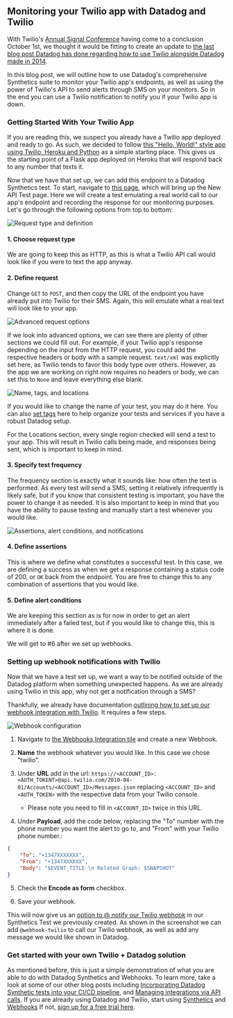 ## Monitoring your Twilio app with Datadog and Twilio

With Twilio's [Annual Signal Conference](https://signal.twilio.com/) having come to a conclusion October 1st, we thought it would be fitting to create an update to [the last blog post Datadog has done regarding how to use Twilio alongside Datadog made in 2014](https://www.datadoghq.com/blog/send-alerts-sms-customizable-webhooks-twilio/).

In this blog post, we will outline how to use Datadog's comprehensive Synthetics suite to monitor your Twilio app's endpoints, as well as using the power of Twilio's API to send alerts through SMS on your monitors. So in the end you can use a Twilio notification to notify you if your Twilio app is down.

### Getting Started With Your Twilio App

If you are reading this, we suspect you already have a Twilio app deployed and ready to go. As such, we decided to follow [this "Hello, World!" style app using Twilio, Heroku and Python](https://www.twilio.com/blog/2017/02/stripe-sms-notifications-via-twilio-heroku-and-python.html) as a simple starting place. This gives us the starting point of a Flask app deployed on Heroku that will respond back to any number that texts it.

Now that we have that set up, we can add this endpoint to a Datadog Synthetics test. To start, navigate to [this page](https://app.datadoghq.com/synthetics/create), which will bring up the New API Test page. Here we will create a test emulating a real world call to our app's endpoint and recording the response for our monitoring purposes. Let's go through the following options from top to bottom:

![Request type and definition](1.png)

#### 1. Choose request type

We are going to keep this as HTTP, as this is what a Twilio API call would look like if you were to text the app anyway.

#### 2. Define request

Change `GET` to `POST`, and then copy the URL of the endpoint you have already put into Twilio for their SMS. Again, this will emulate what a real text will look like to your app.

![Advanced request options](2.png)

If we look into advanced options, we can see there are plenty of other sections we could fill out. For example, if your Twilio app's response depending on the input from the HTTP request, you could add the respective headers or body with a sample request. `text/xml` was explicitly set here, as Twilio tends to favor this body type over others. However, as the app we are working on right now requires no headers or body, we can set this to `None` and leave everything else blank.

![Name, tags, and locations](3.png)

If you would like to change the name of your test, you may do it here. You can also [set tags](https://docs.datadoghq.com/getting_started/tagging/) here to help organize your tests and services if you have a robust Datadog setup.

For the Locations section, every single region checked will send a test to your app. This will result in Twilio calls being made, and responses being sent, which is important to keep in mind.

#### 3. Specify test frequency

The frequency section is exactly what it sounds like: how often the test is performed. As every test will send a SMS, setting it relatively infrequently is likely safe, but if you know that consistent testing is important, you have the power to change it as needed. It is also important to keep in mind that you have the ability to pause testing and manually start a test whenever you would like.

![Assertions, alert conditions, and notifications](4.png)

#### 4. Define assertions

This is where we define what constitutes a successful test. In this case, we are defining a success as when we get a response containing a status code of 200, or `OK` back from the endpoint. You are free to change this to any combination of assertions that you would like.

#### 5. Define alert conditions

We are keeping this section as is for now in order to get an alert immediately after a failed test, but if you would like to change this, this is where it is done.

We will get to #6 after we set up webhooks.

### Setting up webhook notifications with Twilio

Now that we have a test set up, we want a way to be notified outside of the Datadog platform when something unexpected happens. As we are already using Twilio in this app, why not get a notification through a SMS?

Thankfully, we already have documentation [outlining how to set up our webhook integration with Twilio](https://docs.datadoghq.com/integrations/webhooks/#sending-sms-through-twilio). It requires a few steps.

![Webhook configuration](5.png)

1. Navigate to [the Webhooks Integration tile](https://app.datadoghq.com/account/settings#integrations/webhooks) and create a new Webhook.

2. **Name** the webhook whatever you would like. In this case we chose "twilio".

3. Under **URL** add in the url: 
    `https://<ACCOUNT_ID>:<AUTH_TOKENT>@api.twilio.com/2010-04-01/Accounts/<ACCOUNT_ID>/Messages.json`
    replacing `<ACCOUNT_ID>` and `<AUTH_TOKEN>` with the respective data from your Twilio console.
    - Please note you need to fill in `<ACCOUNT_ID>` twice in this URL.

4. Under **Payload**, add the code below, replacing the "To" number with the phone number you want the alert to go to, and "From" with your Twilio phone number.:
```json
{
    "To": "+1347XXXXXXX",
    "From": "+1347XXXXXX",
    "Body": "$EVENT_TITLE \n Related Graph: $SNAPSHOT"
}
```

5. Check the **Encode as form** checkbox.

6. Save your webhook.

This will now give us an [option to @ notify our Twilio webhook](https://docs.datadoghq.com/monitors/notifications/?tab=is_alert#notification) in our Synthetics Test we previously created. As shown in the screenshot we can add `@webhook-twilio` to call our Twilio webhook, as well as add any message we would like shown in Datadog.

### Get started with your own Twilio + Datadog solution

As mentioned before, this is just a simple demonstration of what you are able to do with Datadog Synthetics and Webhooks. To learn more, take a look at some of our other blog posts including [Incorporating Datadog Synthetic tests into your CI/CD pipeline](https://www.datadoghq.com/blog/datadog-synthetic-ci-cd-testing/), and [Managing integrations via API calls](https://www.datadoghq.com/blog/programmatically-manage-your-datadog-integrations/). If you are already using Datadog and Twilio, start using [Synthetics](https://app.datadoghq.com/synthetics/list) and [Webhooks](https://app.datadoghq.com/account/settings#integrations/webhooks) If not, [sign up for a free trial here](placeholder).